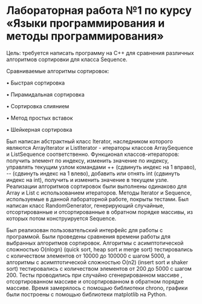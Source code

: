 # Лабораторная работа №1 по курсу «Языки программирования и методы программирования»

Цель: требуется написать программу на C++ для сравнения различных алгоритмов сортировки для класса Sequence<T>.

Сравниваемые алгоритмы сортировок:
  
•	Быстрая сортировка
  
•	Пирамидальная сортировка
  
•	Сортировка слиянием
  
•	Метод простых вставок
  
•	Шейкерная сортировка

Был написан абстрактный класс Iterator, наследником которого являются ArrayIterator и ListIterator - итераторы классов ArraySequence и ListSequence соответственно. Функционал классов-итераторов: получить элемент по индексу, изменить значение по индексу, управлять текущим узлом командами ++ (сдвинуть индекс на 1 вправо), -- (сдвинуть индекс на 1 влево), добавить или отнять int (сдвинуть индекс на int), получить и изменить значение в текущем узле. Реализации алгоритмов сортировок были выполнены одинаково для Array и List с использованием итераторов. Методы Iterator и Sequence, используемые в данной лабораторной работе, покрыты тестами. Был написан класс RandomGenerator, генерирующий случайные, отсортированные и отсортированные в обратном порядке массивы, из которых потом конструируется Sequence.

Был реализован пользовательский интерфейс для работы с программой. Были проведены сравнения времени работы для выбранных алгоритмов сортировок. Алгоритмы с асимптотической сложностью O(nlogn) (quick sort, heap sort и merge sort) тестировались с количеством элементов от 10000 до 100000 с шагом 5000, а алгоритмы с асимптотической сложностью O(n2) (insert sort и shaker sort) тестировались с количеством элементов от 200 до 5000 с шагом 200. Тесты проводились при случайно сгенерированном массиве , отсортированном массиве и отсортированном в обратном порядке массиве. Время замерялось с помощью библиотеки chrono, графики были построены с помощью библиотеки matplotlib на Python.
